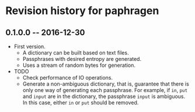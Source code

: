 # Revision history for paphragen

## 0.1.0.0  -- 2016-12-30

* First version.
    - A dictionary can be built based on text files.
    - Passphrases with desired entropy are generated.
    - Uses a stream of random bytes for generation.
* TODO
    - Check performance of IO operations.
    - Generate a non-ambiguous dictionary, that is, guarantee that there is only one way of generating each passphrase. For example, if `in`, `put` and `input` are in the dictionary, the passphrase `input` is ambiguous. In this case, either `in` or `put` should be removed.
